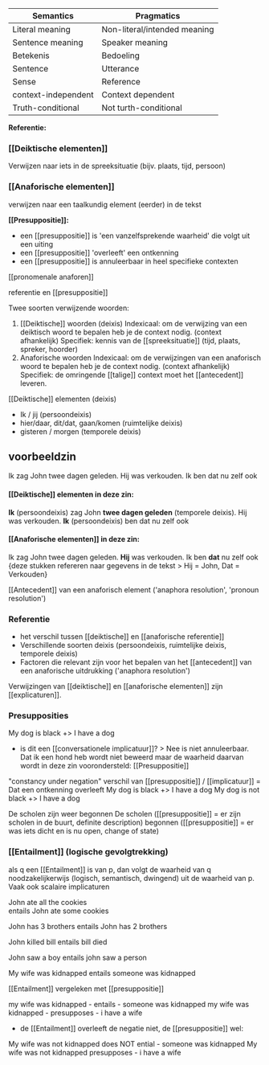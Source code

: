 | Semantics           | Pragmatics                   |
| ------------------- | ---------------------------- |
| Literal meaning     | Non-literal/intended meaning |
| Sentence meaning    | Speaker meaning              |
| Betekenis           | Bedoeling                    |
| Sentence            | Utterance                    |
| Sense               | Reference                    |
| context-independent | Context dependent            |
| Truth-conditional   | Not turth-conditional        |

**Referentie:**
### [[Deiktische elementen]]
Verwijzen naar iets in de spreeksituatie (bijv. plaats, tijd, persoon)
### [[Anaforische elementen]]
verwijzen naar een taalkundig element (eerder) in de tekst

**[[Presuppositie]]:**
- een [[presuppositie]] is 'een vanzelfsprekende waarheid' die volgt uit een uiting
- een [[presuppositie]] 'overleeft' een ontkenning
- een [[presuppositie]] is annuleerbaar in heel specifieke contexten

[[pronomenale anaforen]]


referentie en [[presuppositie]]

Twee soorten verwijzende woorden:
1. [[Deiktische]] woorden (deixis)
		Indexicaal: om de verwijzing van een deiktisch woord te bepalen heb je de context nodig. (context afhankelijk)
		Specifiek: kennis van de [[spreeksituatie]] (tijd, plaats, spreker, hoorder)
1. Anaforische woorden
		Indexicaal: om de verwijzingen van een anaforisch woord te bepalen heb je de context nodig. (context afhankelijk)
		Specifiek: de omringende [[talige]] context moet het [[antecedent]] leveren.

[[Deiktische]] elementen (deixis)
- Ik / jij (persoondeixis)
- hier/daar, dit/dat, gaan/komen (ruimtelijke deixis)
- gisteren / morgen (temporele deixis)

## voorbeeldzin
Ik zag John twee dagen geleden. Hij was verkouden. Ik ben dat nu zelf ook

#### [[Deiktische]] elementen in deze zin:
**Ik** (persoondeixis) zag John **twee dagen geleden** (temporele deixis). Hij was verkouden. **Ik** (persoondeixis) ben dat nu zelf ook

#### [[Anaforische elementen]] in deze zin:
Ik zag John twee dagen geleden. **Hij** was verkouden. Ik ben **dat** nu zelf ook
{deze stukken refereren naar gegevens in de tekst > Hij = John, Dat = Verkouden}

[[Antecedent]] van een anaforisch element ('anaphora resolution', 'pronoun resolution')

### Referentie
- het verschil tussen [[deiktische]] en [[anaforische referentie]]
- Verschillende soorten deixis (persoondeixis, ruimtelijke deixis, temporele deixis)
- Factoren die relevant zijn voor het bepalen van het [[antecedent]] van een anaforische uitdrukking ('anaphora resolution')

Verwijzingen van [[deiktische]] en [[anaforische elementen]] zijn [[explicaturen]].

### Presupposities
My dog is black +> I have a dog
- is dit een [[conversationele implicatuur]]? > Nee is niet annuleerbaar. 
Dat ik een hond heb wordt niet beweerd maar de waarheid daarvan wordt in deze zin voorondersteld: [[Presuppositie]]


"constancy under negation"
verschil van [[presuppositie]] / [[implicatuur]] = Dat een ontkenning overleeft
My dog is black +> I have a dog
My dog is not black +> I have a dog


De scholen zijn weer begonnen
De scholen ([[presuppositie]] = er zijn scholen in de buurt, definite description)
begonnen ([[presuppositie]] = er was iets dicht en is nu open, change of state)

### [[Entailment]] (logische gevolgtrekking)
als q een [[Entailment]] is van p, dan volgt de waarheid van q noodzakelijkerwijs (logisch, semantisch, dwingend) uit de waarheid van p.
Vaak ook scalaire implicaturen

John ate all the cookies  
entails
John ate some cookies

John has 3 brothers
entails
John has 2 brothers

John killed bill
entails
bill died

John saw a boy
entails
john saw a person

My wife was kidnapped
entails
someone was kidnapped


[[Entailment]] vergeleken met [[presuppositie]]

my wife was kidnapped - entails - someone was kidnapped
my wife was kidnapped - presupposes - i have a wife

- de [[Entailment]] overleeft de negatie niet, de [[presuppositie]] wel:

My wife was not kidnapped does NOT ential - someone was kidnapped
My wife was not kidnapped presupposes - i have a wife



